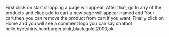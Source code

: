 First click on start shopping a page will appear, After that, go to any of the products and click add to cart a new page will appear named add Your cart,then you can remove the product from cart if you want ,Finally click on Home and you will see a comment logo 
you can say chatbot hello,bye,shirts,hamburger,pink,black,gold,2000,ok.
